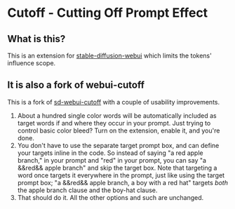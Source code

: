 # Cutoff - Cutting Off Prompt Effect

## What is this?

This is an extension for [stable-diffusion-webui](https://github.com/AUTOMATIC1111/stable-diffusion-webui) which limits the tokens' influence scope.

## It is also a fork of webui-cutoff

This is a fork of [sd-webui-cutoff](https://github.com/hnmr293/sd-webui-cutoff) with a couple of usability improvements.

1. About a hundred single color words will be automatically included as target words if and where they occur in your prompt. Just trying to control basic color bleed? Turn on the extension, enable it, and you're done.
2. You don't have to use the separate target prompt box, and can define your targets inline in the code. So instead of saying "a red apple branch," in your prompt and "red" in your prompt, you can say "a &&red&& apple branch" and skip the target box. Note that targeting a word once targets it everywhere in the prompt, just like using the target prompt box; "a &&red&& apple branch, a boy with a red hat" targets _both_ the apple branch clause and the boy-hat clause.
3. That should do it. All the other options and such are unchanged.
